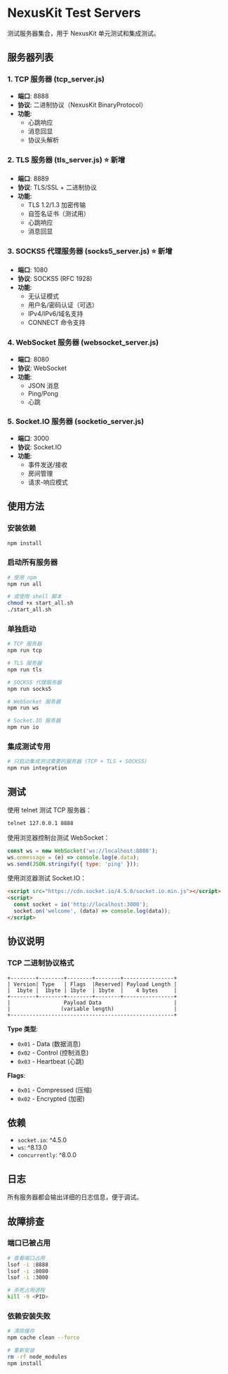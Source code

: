 # NexusKit Test Servers

测试服务器集合，用于 NexusKit 单元测试和集成测试。

## 服务器列表

### 1. TCP 服务器 (tcp_server.js)
- **端口**: 8888
- **协议**: 二进制协议（NexusKit BinaryProtocol）
- **功能**:
  - 心跳响应
  - 消息回显
  - 协议头解析

### 2. TLS 服务器 (tls_server.js) ⭐ 新增
- **端口**: 8889
- **协议**: TLS/SSL + 二进制协议
- **功能**:
  - TLS 1.2/1.3 加密传输
  - 自签名证书（测试用）
  - 心跳响应
  - 消息回显

### 3. SOCKS5 代理服务器 (socks5_server.js) ⭐ 新增
- **端口**: 1080
- **协议**: SOCKS5 (RFC 1928)
- **功能**:
  - 无认证模式
  - 用户名/密码认证（可选）
  - IPv4/IPv6/域名支持
  - CONNECT 命令支持

### 4. WebSocket 服务器 (websocket_server.js)
- **端口**: 8080
- **协议**: WebSocket
- **功能**:
  - JSON 消息
  - Ping/Pong
  - 心跳

### 5. Socket.IO 服务器 (socketio_server.js)
- **端口**: 3000
- **协议**: Socket.IO
- **功能**:
  - 事件发送/接收
  - 房间管理
  - 请求-响应模式

## 使用方法

### 安装依赖

```bash
npm install
```

### 启动所有服务器

```bash
# 使用 npm
npm run all

# 或使用 shell 脚本
chmod +x start_all.sh
./start_all.sh
```

### 单独启动

```bash
# TCP 服务器
npm run tcp

# TLS 服务器
npm run tls

# SOCKS5 代理服务器
npm run socks5

# WebSocket 服务器
npm run ws

# Socket.IO 服务器
npm run io
```

### 集成测试专用

```bash
# 只启动集成测试需要的服务器 (TCP + TLS + SOCKS5)
npm run integration
```

## 测试

使用 telnet 测试 TCP 服务器：

```bash
telnet 127.0.0.1 8888
```

使用浏览器控制台测试 WebSocket：

```javascript
const ws = new WebSocket('ws://localhost:8080');
ws.onmessage = (e) => console.log(e.data);
ws.send(JSON.stringify({ type: 'ping' }));
```

使用浏览器测试 Socket.IO：

```html
<script src="https://cdn.socket.io/4.5.0/socket.io.min.js"></script>
<script>
  const socket = io('http://localhost:3000');
  socket.on('welcome', (data) => console.log(data));
</script>
```

## 协议说明

### TCP 二进制协议格式

```
+--------+--------+--------+--------+----------------+
| Version| Type   | Flags  |Reserved| Payload Length |
|  1byte |  1byte | 1byte  | 1byte  |    4 bytes     |
+--------+--------+--------+--------+----------------+
|                 Payload Data                       |
|                (variable length)                   |
+----------------------------------------------------+
```

**Type 类型**:
- `0x01` - Data (数据消息)
- `0x02` - Control (控制消息)
- `0x03` - Heartbeat (心跳)

**Flags**:
- `0x01` - Compressed (压缩)
- `0x02` - Encrypted (加密)

## 依赖

- `socket.io`: ^4.5.0
- `ws`: ^8.13.0
- `concurrently`: ^8.0.0

## 日志

所有服务器都会输出详细的日志信息，便于调试。

## 故障排查

### 端口已被占用

```bash
# 查看端口占用
lsof -i :8888
lsof -i :8080
lsof -i :3000

# 杀死占用进程
kill -9 <PID>
```

### 依赖安装失败

```bash
# 清除缓存
npm cache clean --force

# 重新安装
rm -rf node_modules
npm install
```

